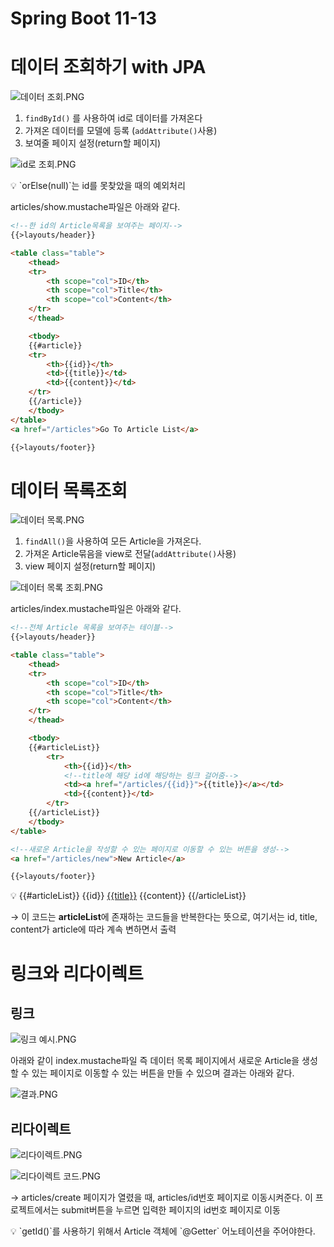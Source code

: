# Spring Boot 11-13

# 데이터 조회하기 with JPA

![데이터 조회.PNG](Spring%20Boot%2011-13%20d6cf5ecc63bf48b3b844aa5c0570d9bf/%EB%8D%B0%EC%9D%B4%ED%84%B0_%EC%A1%B0%ED%9A%8C.png)

1. `findById()` 를 사용하여 id로 데이터를 가져온다
2. 가져온 데이터를 모델에 등록 (`addAttribute()`사용)
3. 보여줄 페이지 설정(return할 페이지)

![id로 조회.PNG](Spring%20Boot%2011-13%20d6cf5ecc63bf48b3b844aa5c0570d9bf/id%EB%A1%9C_%EC%A1%B0%ED%9A%8C.png)

<aside>
💡 `orElse(null)`는 id를 못찾았을 때의 예외처리

</aside>

articles/show.mustache파일은 아래와 같다.

```html
<!--한 id의 Article목록을 보여주는 페이지-->
{{>layouts/header}}

<table class="table">
    <thead>
    <tr>
        <th scope="col">ID</th>
        <th scope="col">Title</th>
        <th scope="col">Content</th>
    </tr>
    </thead>

    <tbody>
    {{#article}}
    <tr>
        <th>{{id}}</th>
        <td>{{title}}</td>
        <td>{{content}}</td>
    </tr>
    {{/article}}
    </tbody>
</table>
<a href="/articles">Go To Article List</a>

{{>layouts/footer}}
```

# 데이터 목록조회

![데이터 목록.PNG](Spring%20Boot%2011-13%20d6cf5ecc63bf48b3b844aa5c0570d9bf/%EB%8D%B0%EC%9D%B4%ED%84%B0_%EB%AA%A9%EB%A1%9D.png)

1. `findAll()`을 사용하여 모든 Article을 가져온다.
2. 가져온 Article묶음을 view로 전달(`addAttribute()`사용)
3. view 페이지 설정(return할 페이지)

![데이터 목록 조회.PNG](Spring%20Boot%2011-13%20d6cf5ecc63bf48b3b844aa5c0570d9bf/%EB%8D%B0%EC%9D%B4%ED%84%B0_%EB%AA%A9%EB%A1%9D_%EC%A1%B0%ED%9A%8C.png)

articles/index.mustache파일은 아래와 같다.

```html
<!--전체 Article 목록을 보여주는 테이블-->
{{>layouts/header}}

<table class="table">
    <thead>
    <tr>
        <th scope="col">ID</th>
        <th scope="col">Title</th>
        <th scope="col">Content</th>
    </tr>
    </thead>

    <tbody>
    {{#articleList}}
        <tr>
            <th>{{id}}</th>
            <!--title에 해당 id에 해당하는 링크 걸어줌-->
            <td><a href="/articles/{{id}}">{{title}}</a></td>
            <td>{{content}}</td>
        </tr>
    {{/articleList}}
    </tbody>
</table>

<!--새로운 Article을 작성할 수 있는 페이지로 이동할 수 있는 버튼을 생성-->
<a href="/articles/new">New Article</a>

{{>layouts/footer}}
```

<aside>
💡 {{#articleList}}
        <tr>
            <th>{{id}}</th>
            <!--title에 해당 id에 해당하는 링크 걸어줌-->
            <td><a href="/articles/{{id}}">{{title}}</a></td>
            <td>{{content}}</td>
        </tr>
    {{/articleList}}

→ 이 코드는 **articleList**에 존재하는 코드들을 반복한다는 뜻으로, 여기서는  id, title, content가 article에 따라 계속 변하면서 출력 

</aside>

# 링크와 리다이렉트

## 링크

![링크 예시.PNG](Spring%20Boot%2011-13%20d6cf5ecc63bf48b3b844aa5c0570d9bf/%EB%A7%81%ED%81%AC_%EC%98%88%EC%8B%9C.png)

아래와 같이 index.mustache파일 즉 데이터 목록 페이지에서 새로운 Article을 생성할 수 있는 페이지로 이동할 수 있는 버튼을 만들 수 있으며 결과는 아래와 같다.

![결과.PNG](Spring%20Boot%2011-13%20d6cf5ecc63bf48b3b844aa5c0570d9bf/%EA%B2%B0%EA%B3%BC.png)

## 리다이렉트

![리다이렉트.PNG](Spring%20Boot%2011-13%20d6cf5ecc63bf48b3b844aa5c0570d9bf/%EB%A6%AC%EB%8B%A4%EC%9D%B4%EB%A0%89%ED%8A%B8.png)

![리다이렉트 코드.PNG](Spring%20Boot%2011-13%20d6cf5ecc63bf48b3b844aa5c0570d9bf/%EB%A6%AC%EB%8B%A4%EC%9D%B4%EB%A0%89%ED%8A%B8_%EC%BD%94%EB%93%9C.png)

→ articles/create 페이지가 열렸을 때, articles/id번호 페이지로 이동시켜준다. 이 프로젝트에서는 submit버튼을 누르면 입력한 페이지의 id번호 페이지로 이동

<aside>
💡 `getId()`를 사용하기 위해서 Article 객체에 `@Getter` 어노테이션을 주어야한다.

</aside>